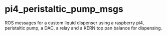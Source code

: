# pi4_peristaltic_pump_msgs
ROS messages for a custom liquid dispenser using a raspberry pi4, peristaltic pump, a DAC, a relay and a KERN top pan balance for dispensing.